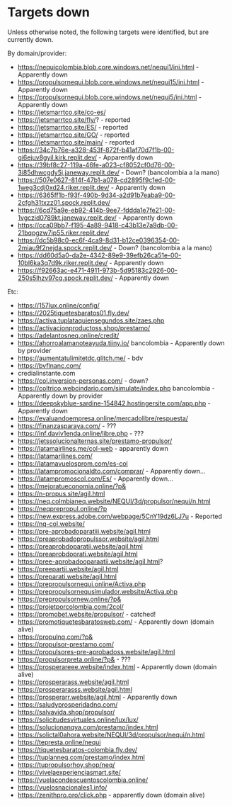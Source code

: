 # Targets down

Unless otherwise noted, the following targets were identified, but are currently down.

By domain/provider:
- https://nequicolombia.blob.core.windows.net/nequi1/ini.html - Apparently down
- https://propulsornequi.blob.core.windows.net/nequi15/ini.html - Apparently down
- https://propulsornequi.blob.core.windows.net/nequi5/ini.html - Apparently down
- https://jetsmarrtco.site/co-es/
- https://jetsmarrtco.site/fly/? - reported
- https://jetsmarrtco.site/ES/ - reported
- https://jetsmarrtco.site/GO/ - reported
- https://jetsmarrtco.site/main/ - reported
- https://34c7b76e-a328-453f-872f-b41af70d7f1b-00-gi6ejuv8gyil.kirk.replit.dev/ - Apparently down
- https://39bf8c27-119a-46fe-a023-cf8052cf0d76-00-3i85dhwcgdy5j.janeway.replit.dev/ - Down? (bancolombia a la mano)
- https://507e0627-814f-47b1-a078-cd2895f9c1ed-00-1weg3cdj0xd24.riker.replit.dev/ - Apparently down
- https://6365ff1b-f93f-490b-9d34-a2d91b7eaba9-00-2cfgh31txzz01.spock.replit.dev/
- https://6cd75a9e-eb92-414b-9ee7-fddda1e7fe21-00-1vgczid0789kt.janeway.replit.dev/ - Apparently down
- https://cca09bb7-f195-4a89-9418-c43b13e7a9db-00-21bqpgzw7ip55.riker.replit.dev/
- https://dc5b98c0-ec6f-4ca9-8d31-b12ce0396354-00-2miau9f2nejda.spock.replit.dev/ - Down? (bancolombia a la mano)
- https://dd60d5a0-da2e-4342-89e9-39efb26ca51e-00-10bl6ka3q7d9k.riker.replit.dev/ - Apparently down
- https://f92663ac-e471-4911-973b-5d95183c2926-00-250s5lhzv97cq.spock.replit.dev/ - Apparently down

Etc:
- https://157lux.online/config/
- https://2025tiquetesbaratos01.fly.dev/
- https://activa.tuplataquiensegundos.site/zaes.php
- https://activacionproductoss.shop/prestamo/
- https://adelantosneq.online/credit/
- https://ahorroalamanoteayuda.tiiny.io/ bancolombia - Apparently down by provider
- https://aumentatulimitetdc.glitch.me/ - bdv
- https://bvflnanc.com/
- credialinstante.com
- https://col.inversion-personas.com/ - down?
- https://coltrico.webcindario.com/simulate/index.php bancolombia - Apparently down by provider
- https://deepskyblue-sardine-154842.hostingersite.com/app.php - Apparently down
- https://evaluandoempresa.online/mercadolibre/respuesta/
- https://finanzasparaya.com/ - ???
- https://inf.daviv1enda.online/libre.php - ???
- https://jetssolucionalternas.site/prestamo-propulsor/
- https://latamairlines.me/col-web - apparently down
- https://latamarilines.com/
- https://latamavuelosprom.com/es-col
- https://latampromocionaldto.com/comprar/ - Apparently down...
- https://latampromoscol.com/Es/ - Apparently down...
- https://mejoratueconomia.online/?p&
- https://n-propus.site/agil.html
- https://neq.colmbianeq.website/NEQUI/3d/propulsor/nequi/n.html
- https://neqprepropul.online/?p
- https://new.express.adobe.com/webpage/5CnY19dz6LJ7u - Reported
- https://nq-col.website/
- https://pre-aprobadoparatiii.website/agil.html
- https://preaprobadopropulssor.website/agil.html
- https://preaprobdoparatii.website/agil.html
- https://preaprobdoprati.website/agil.html
- https://pree-aprobadooparaatii.website/agil.html?
- https://preepartii.website/agil.html
- https://preparati.website/agil.html
- https://prepropulsornequi.online/Activa.php
- https://prepropulsornequsimulador.website/Activa.php
- https://prepropulsornew.online/?p&
- https://projetporcolombia.com/2col/
- https://promobet.website/propulsor/ - catched!
- https://promotiquetesbaratosweb.com/ - Apparently down (domain alive)
- https://propulnq.com/?p&
- https://propulsor-prestamo.com/
- https://propulsores-pre-aprobadoss.website/agil.html
- https://propulsorpreta.online/?p& - ???
- https://prosperareee.website/index.html - Apparently down (domain alive)
- https://prosperarass.website/agil.html
- https://prosperarasss.website/agil.html
- https://prosperarr.website/agil.html - Apparently down
- https://saludyprosperidadnq.com/
- https://salvavida.shop/propulsor/
- https://solicitudesvirtuales.online/lux/lux/
- https://solucionanqya.com/prestamo/index.html
- https://solictal0ahora.website/NEQUI/3d/propulsor/nequi/n.html
- https://tepresta.online/nequi
- https://tiquetesbaratos-colombia.fly.dev/
- https://tuplanneq.com/prestamo/index.html
- https://tupropulsorhoy.shop/neq/
- https://vivelaexperienciasmart.site/
- https://vuelacondescuentoscolombia.online/
- https://vuelosnacionales1.info/
- https://zenithpro.pro/click.php - apparently down (domain alive)
